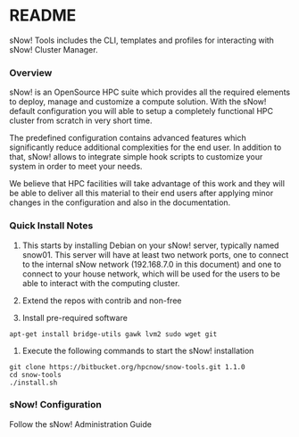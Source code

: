 # README #

sNow! Tools includes the CLI, templates and profiles for interacting with sNow! Cluster Manager.

### Overview ### 

sNow! is an OpenSource HPC suite which provides all the required elements to deploy, manage and customize a compute solution. With the sNow! default configuration you will able to setup a completely functional HPC cluster from scratch in very short time.

The predefined configuration contains advanced features which significantly reduce additional complexities for the end user. In addition to that, sNow! allows to integrate simple hook scripts to customize your system in order to meet your needs.

We believe that HPC facilities will take advantage of this work and they will be able to deliver all this material to their end users after applying minor changes in the configuration and also in the documentation.

### Quick Install Notes ###
1. This starts by installing Debian on your sNow! server, typically named snow01. This server will have at least two network ports, one to connect to the internal sNow network (192.168.7.0 in this document) and one to connect to your house network, which will be used for the users to be able to interact with the computing cluster.

1. Extend the repos with contrib and non-free 

1. Install pre-required software

```
apt-get install bridge-utils gawk lvm2 sudo wget git
```

1. Execute the following commands to start the sNow! installation

```
git clone https://bitbucket.org/hpcnow/snow-tools.git 1.1.0 
cd snow-tools
./install.sh
```

### sNow! Configuration ###

Follow the sNow! Administration Guide

